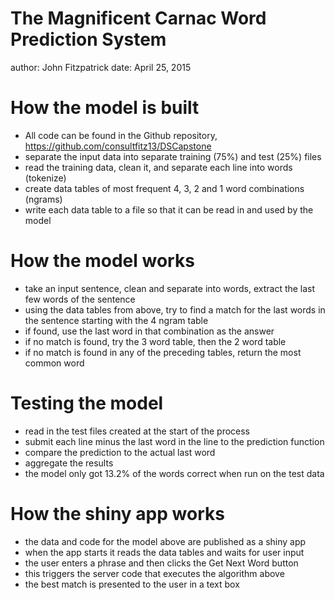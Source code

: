 The Magnificent Carnac Word Prediction System
========================================================
author: John Fitzpatrick
date: April 25, 2015

How the model is built
========================================================
- All code can be found in the Github repository, https://github.com/consultfitz13/DSCapstone
- separate the input data into separate training (75%) and test (25%) files
- read the training data, clean it, and separate each line into words (tokenize)
- create data tables of most frequent 4, 3, 2 and 1 word combinations (ngrams)
- write each data table to a file so that it can be read in and used by the model

How the model works
========================================================
- take an input sentence, clean and separate into words, extract the last few words of the sentence
- using the data tables from above, try to find a match for the last words in the sentence starting with the 4 ngram table
- if found, use the last word in that combination as the answer
- if no match is found, try the 3 word table, then the 2 word table
- if no match is found in any of the preceding tables, return the most common word

Testing the model
========================================================
- read in the test files created at the start of the process
- submit each line minus the last word in the line to the prediction function
- compare the prediction to the actual last word
- aggregate the results
- the model only got 13.2% of the words correct when run on the test data

How the shiny app works
========================================================
- the data and code for the model above are published as a shiny app
- when the app starts it reads the data tables and waits for user input
- the user enters a phrase and then clicks the Get Next Word button
- this triggers the server code that executes the algorithm above
- the best match is presented to the user in a text box




